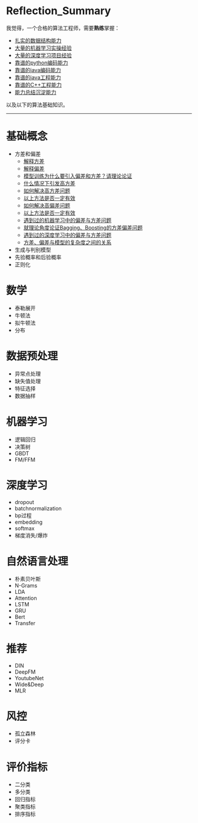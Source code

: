 # Reflection_Summary

我觉得，一个合格的算法工程师，需要**熟练**掌握：
- [扎实的数据结构能力](https://github.com/sladesha/LeetCode)
- [大量的机器学习实操经验](https://github.com/sladesha/machine_learning)
- [大量的深度学习项目经验](https://github.com/sladesha/deep_learning)
- [靠谱的python编码能力](https://github.com/sladesha/PyTls)
- [靠谱的java编码能力](https://github.com/sladesha/sladeRode)
- [靠谱的java工程能力](https://github.com/sladesha/sladeRode4)
- [靠谱的C++工程能力](https://github.com/sladesha/sladeRode3)
- [能力总结沉淀能力](https://github.com/sladesha/Frcwp)

以及以下的算法基础知识。

***
# 基础概念
- 方差和偏差
    - [解释方差](基础概念/方差与偏差/方差与偏差.md#1)
    - [解释偏差](基础概念/方差与偏差/方差与偏差.md#4)
    - [模型训练为什么要引入偏差和方差？请理论论证](基础概念/方差与偏差/方差与偏差.md#7)
    - [什么情况下引发高方差](基础概念/方差与偏差/方差与偏差.md#26)
    - [如何解决高方差问题](基础概念/方差与偏差/方差与偏差.md#31)
    - [以上方法是否一定有效](基础概念/方差与偏差/方差与偏差.md#36)
    - [如何解决高偏差问题](基础概念/方差与偏差/方差与偏差.md#44)
    - [以上方法是否一定有效](基础概念/方差与偏差/方差与偏差.md#51)
    - [遇到过的机器学习中的偏差与方差问题](基础概念/方差与偏差/方差与偏差.md#56)
    - [就理论角度论证Bagging、Boosting的方差偏差问题](基础概念/方差与偏差/方差与偏差.md#60)
    - [遇到过的深度学习中的偏差与方差问题](基础概念/方差与偏差/方差与偏差.md#88)
    - [方差、偏差与模型的复杂度之间的关系](基础概念/方差与偏差/方差与偏差.md#96)
- 生成与判别模型
- 先验概率和后验概率
- 正则化

# 数学
- 泰勒展开
- 牛顿法
- 拟牛顿法
- 分布

# 数据预处理
- 异常点处理
- 缺失值处理
- 特征选择
- 数据抽样

# 机器学习
- 逻辑回归
- 决策树
- GBDT
- FM/FFM

# 深度学习
- dropout
- batchnormalization
- bp过程
- embedding
- softmax
- 梯度消失/爆炸

# 自然语言处理
- 朴素贝叶斯
- N-Grams
- LDA
- Attention
- LSTM
- GRU
- Bert
- Transfer

# 推荐
- DIN
- DeepFM
- YoutubeNet
- Wide&Deep
- MLR

# 风控
- 孤立森林
- 评分卡

# 评价指标
- 二分类
- 多分类
- 回归指标
- 聚类指标
- 排序指标